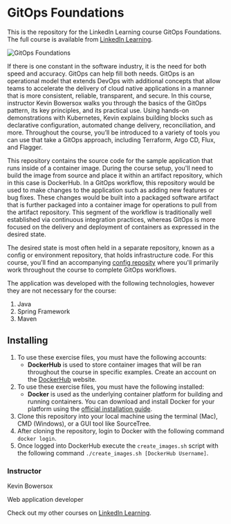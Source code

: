 # GitOps Foundations
This is the repository for the LinkedIn Learning course GitOps Foundations. The full course is available from [LinkedIn Learning][lil-course-url].

![GitOps Foundations][lil-thumbnail-url] 

If there is one constant in the software industry, it is the need for both speed and accuracy. GitOps can help fill both needs. GitOps is an operational model that extends DevOps with additional concepts that allow teams to accelerate the delivery of cloud native applications in a manner that is more consistent, reliable, transparent, and secure. In this course, instructor Kevin Bowersox walks you through the basics of the GitOps pattern, its key principles, and its practical use. Using hands-on demonstrations with Kubernetes, Kevin explains building blocks such as declarative configuration, automated change delivery, reconciliation, and more. Throughout the course, you’ll be introduced to a variety of tools you can use that take a GitOps approach, including Terraform, Argo CD, Flux, and Flagger.


This repository contains the source code for the sample application that runs inside of a container image.  During the course setup, you'll need to build the image from source and place it within an artifact repository, which in this case is DockerHub.  In a GitOps workflow, this repository would be used to make changes to the application such as adding new features or bug fixes.  These changes would be built into a packaged software artifact that is further packaged into a container image for operations to pull from the artifact repository.  This segment of the workflow is traditionally well established via continuous integration practices, whereas GitOps is more focused on the delivery and deployment of containers as expressed in the desired state.  

The desired state is most often held in a separate repository, known as a config or environment repository, that holds infrastructure code.  For this course, you'll find an accompanying [config reposity][config-repo] where you'll primarily work throughout the course to complete GitOps workflows. 

The application was developed with the following technologies, however they are not necessary for the course:
1. Java
2. Spring Framework
3. Maven

## Installing
1. To use these exercise files, you must have the following accounts:
	- **DockerHub** is used to store container images that will be ran throughout the course in specific examples.  Create an account on the [DockerHub][docker-hub] website.
2. To use these exercise files, you must have the following installed:
	- **Docker** is used as the underlying container platform for building and running containers.  You can download and install Docker for your platform using the [official installation guide][docker-install].
4. Clone this repository into your local machine using the terminal (Mac), CMD (Windows), or a GUI tool like SourceTree.
5. After cloning the repository, login to Docker with the following command `docker login`.
6. Once logged into DockerHub execute the `create_images.sh` script with the following command `./create_images.sh [DockerHub Username]`.

### Instructor

Kevin Bowersox 
                            
Web application developer

                            

Check out my other courses on [LinkedIn Learning](https://www.linkedin.com/learning/instructors/kevin-bowersox).

[lil-course-url]: https://www.linkedin.com/learning/gitops-foundations
[lil-thumbnail-url]: https://cdn.lynda.com/course/2892009/2892009-1625008421822-16x9.jpg

[0]: # (Replace these placeholder URLs with actual course URLs)

[docker-hub]: https://hub.docker.com/
[config-repo]: https://github.com/LinkedInLearning/gitops-foundations-env-2892009
[docker-install]: https://docs.docker.com/engine/install/

